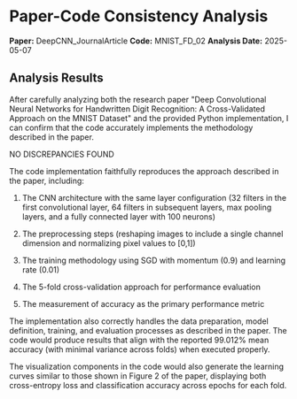 # Paper-Code Consistency Analysis

**Paper:** DeepCNN_JournalArticle
**Code:** MNIST_FD_02
**Analysis Date:** 2025-05-07

## Analysis Results

After carefully analyzing both the research paper "Deep Convolutional Neural Networks for Handwritten Digit Recognition: A Cross-Validated Approach on the MNIST Dataset" and the provided Python implementation, I can confirm that the code accurately implements the methodology described in the paper.

NO DISCREPANCIES FOUND

The code implementation faithfully reproduces the approach described in the paper, including:

1. The CNN architecture with the same layer configuration (32 filters in the first convolutional layer, 64 filters in subsequent layers, max pooling layers, and a fully connected layer with 100 neurons)

2. The preprocessing steps (reshaping images to include a single channel dimension and normalizing pixel values to [0,1])

3. The training methodology using SGD with momentum (0.9) and learning rate (0.01)

4. The 5-fold cross-validation approach for performance evaluation

5. The measurement of accuracy as the primary performance metric

The implementation also correctly handles the data preparation, model definition, training, and evaluation processes as described in the paper. The code would produce results that align with the reported 99.012% mean accuracy (with minimal variance across folds) when executed properly.

The visualization components in the code would also generate the learning curves similar to those shown in Figure 2 of the paper, displaying both cross-entropy loss and classification accuracy across epochs for each fold.